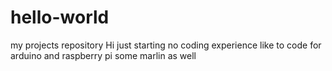 # hello-world
my projects repository
Hi
just starting 
no coding experience
like to code for arduino and raspberry pi
some marlin as well
